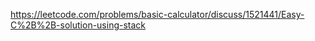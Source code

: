 https://leetcode.com/problems/basic-calculator/discuss/1521441/Easy-C%2B%2B-solution-using-stack
​
​